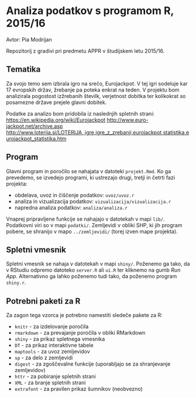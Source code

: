 # Analiza podatkov s programom R, 2015/16

Avtor: Pia Modrijan 

Repozitorij z gradivi pri predmetu APPR v študijskem letu 2015/16.

## Tematika

Za svojo temo sem izbrala igro na srečo, Eurojackpot. V tej igri sodeluje kar 17 evropskih držav, žrebanje pa poteka enkrat na teden.
V projektu bom analizirala pogostost izžrebanih številk, verjetnost dobitka ter kolikokrat so posamezne države prejele glavni dobitek.

Podatke za analizo bom pridobila iz naslednjih spletnih strani:
https://en.wikipedia.org/wiki/Eurojackpot
http://www.euro-jackpot.net/archive.asp
http://www.loterija.si/LOTERIJA,,igre,igre_z_zrebanji,eurojackpot,statistika,eurojackpot_statistika.htm

## Program

Glavni program in poročilo se nahajata v datoteki `projekt.Rmd`. Ko ga prevedemo,
se izvedejo programi, ki ustrezajo drugi, tretji in četrti fazi projekta:

* obdelava, uvoz in čiščenje podatkov: `uvoz/uvoz.r`
* analiza in vizualizacija podatkov: `vizualizacija/vizualizacija.r`
* napredna analiza podatkov: `analiza/analiza.r`

Vnaprej pripravljene funkcije se nahajajo v datotekah v mapi `lib/`. Podatkovni
viri so v mapi `podatki/`. Zemljevidi v obliki SHP, ki jih program pobere, se
shranijo v mapo `../zemljevidi/` (torej izven mape projekta).

## Spletni vmesnik

Spletni vmesnik se nahaja v datotekah v mapi `shiny/`. Poženemo ga tako, da v
RStudiu odpremo datoteko `server.R` ali `ui.R` ter kliknemo na gumb *Run App*.
Alternativno ga lahko poženemo tudi tako, da poženemo program `shiny.r`.

## Potrebni paketi za R

Za zagon tega vzorca je potrebno namestiti sledeče pakete za R:

* `knitr` - za izdelovanje poročila
* `rmarkdown` - za prevajanje poročila v obliki RMarkdown
* `shiny` - za prikaz spletnega vmesnika
* `DT` - za prikaz interaktivne tabele
* `maptools` - za uvoz zemljevidov
* `sp` - za delo z zemljevidi
* `digest` - za zgoščevalne funkcije (uporabljajo se za shranjevanje zemljevidov)
* `httr` - za pobiranje spletnih strani
* `XML` - za branje spletnih strani
* `extrafont` - za pravilen prikaz šumnikov (neobvezno)
